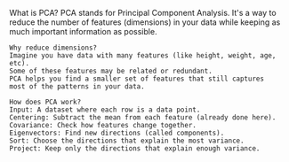 What is PCA?
    PCA stands for Principal Component Analysis.
    It's a way to reduce the number of features (dimensions) in your data
    while keeping as much important information as possible.

    Why reduce dimensions?
    Imagine you have data with many features (like height, weight, age, etc).
    Some of these features may be related or redundant.
    PCA helps you find a smaller set of features that still captures
    most of the patterns in your data.

    How does PCA work?
    Input: A dataset where each row is a data point.
    Centering: Subtract the mean from each feature (already done here).
    Covariance: Check how features change together.
    Eigenvectors: Find new directions (called components).
    Sort: Choose the directions that explain the most variance.
    Project: Keep only the directions that explain enough variance.